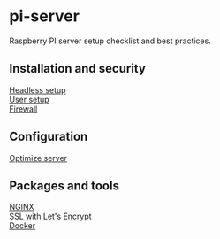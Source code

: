 # pi-server
Raspberry PI server setup checklist and best practices.

## Installation and security
[Headless setup](https://github.com/eremt/pi-server/blob/master/docs/headless.md)\
[User setup](https://github.com/eremt/pi-server/blob/master/docs/user.md)\
[Firewall](https://github.com/eremt/pi-server/blob/master/docs/firewall.md)

## Configuration
[Optimize server](https://github.com/eremt/pi-server/blob/master/docs/config.md)

## Packages and tools
[NGINX](https://github.com/eremt/pi-server/blob/master/docs/nginx.md)\
[SSL with Let's Encrypt](https://github.com/eremt/pi-server/blob/master/docs/ssl.md)\
[Docker](https://github.com/eremt/pi-server/blob/master/docs/docker.md)